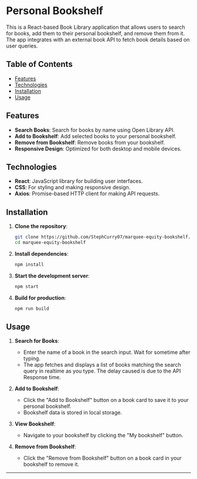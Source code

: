 # Personal Bookshelf

This is a React-based Book Library application that allows users to search for books, add them to their personal bookshelf, and remove them from it. The app integrates with an external book API to fetch book details based on user queries.

## Table of Contents

- [Features](#features)
- [Technologies](#technologies)
- [Installation](#installation)
- [Usage](#usage)

## Features

- **Search Books**: Search for books by name using Open Library API.
- **Add to Bookshelf**: Add selected books to your personal bookshelf.
- **Remove from Bookshelf**: Remove books from your bookshelf.
- **Responsive Design**: Optimized for both desktop and mobile devices.

## Technologies

- **React**: JavaScript library for building user interfaces.
- **CSS**: For styling and making responsive design.
- **Axios**: Promise-based HTTP client for making API requests.

## Installation

1. **Clone the repository**:
    ```sh
    git clone https://github.com/StephCurry07/marquee-equity-bookshelf.git
    cd marquee-equity-bookshelf
    ```

2. **Install dependencies**:
    ```sh
    npm install
    ```

3. **Start the development server**:
    ```sh
    npm start
    ```

4. **Build for production**:
    ```sh
    npm run build
    ```

## Usage

1. **Search for Books**:
    - Enter the name of a book in the search input. Wait for sometime after typing.
    - The app fetches and displays a list of books matching the search query in realtime as you type. The delay caused is due to the API Response time.

2. **Add to Bookshelf**:
    - Click the "Add to Bookshelf" button on a book card to save it to your personal bookshelf.
    - Bookshelf data is stored in local storage.

3. **View Bookshelf**:
    - Navigate to your bookshelf by clicking the "My bookshelf" button.

4. **Remove from Bookshelf**:
    - Click the "Remove from Bookshelf" button on a book card in your bookshelf to remove it.
---
